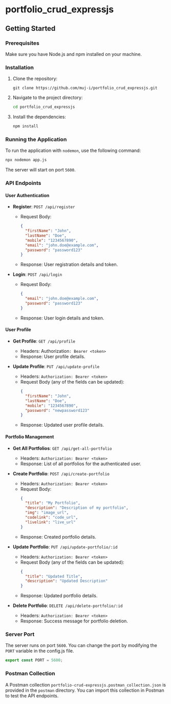 

# portfolio_crud_expressjs

## Getting Started

### Prerequisites

Make sure you have Node.js and npm installed on your machine.

### Installation

1. Clone the repository:
    ```
    git clone https://github.com/muj-i/portfolio_crud_expressjs.git
    ```
2. Navigate to the project directory:
    ```sh
    cd portfolio_crud_expressjs
    ```
3. Install the dependencies:
    ```sh
    npm install
    ```

### Running the Application

To run the application with `nodemon`, use the following command:
```sh
npx nodemon app.js
```

The server will start on port `5600`.

### API Endpoints

#### User Authentication

- **Register**: `POST /api/register`
  - Request Body:
    ```json
    {
      "firstName": "John",
      "lastName": "Doe",
      "mobile": "1234567890",
      "email": "john.doe@example.com",
      "password": "password123"
    }
    ```
  - Response: User registration details and token.

- **Login**: `POST /api/login`
  - Request Body:
    ```json
    {
      "email": "john.doe@example.com",
      "password": "password123"
    }
    ```
  - Response: User login details and token.

#### User Profile

- **Get Profile**: `GET /api/profile`
  - Headers: Authorization`: Bearer <token>`
  - Response: User profile details.

- **Update Profile**: `PUT /api/update-profile`
  - Headers: `Authorization: Bearer <token>`
  - Request Body (any of the fields can be updated):
    ```json
    {
      "firstName": "John",
      "lastName": "Doe",
      "mobile": "1234567890",
      "password": "newpassword123"
    }
    ```
  - Response: Updated user profile details.

#### Portfolio Management

- **Get All Portfolios**: `GET /api/get-all-portfolio`
  - Headers: `Authorization: Bearer <token>`
  - Response: List of all portfolios for the authenticated user.

- **Create Portfolio**: `POST /api/create-portfolio`
  - Headers: `Authorization: Bearer <token>`
  - Request Body:
    ```json
    {
      "title": "My Portfolio",
      "description": "Description of my portfolio",
      "img": "image_url",
      "codelink": "code_url",
      "livelink": "live_url"
    }
    ```
  - Response: Created portfolio details.

- **Update Portfolio**: `PUT /api/update-portfolio/:id`
  - Headers: `Authorization: Bearer <token>`
  - Request Body (any of the fields can be updated):
    ```json
    {
      "title": "Updated Title",
      "description": "Updated Description"
    }
    ```
  - Response: Updated portfolio details.

- **Delete Portfolio**: `DELETE /api/delete-portfolio/:id`
  - Headers: `Authorization: Bearer <token>`
  - Response: Success message for portfolio deletion.

### Server Port

The server runs on port `5600`. You can change the port by modifying the `PORT` variable in the config.js file.
```js
export const PORT = 5600;
```

### Postman Collection
A Postman collection `portfolio-crud-expressjs.postman_collection.json` is provided in the `postman` directory. You can import this collection in Postman to test the API endpoints.

